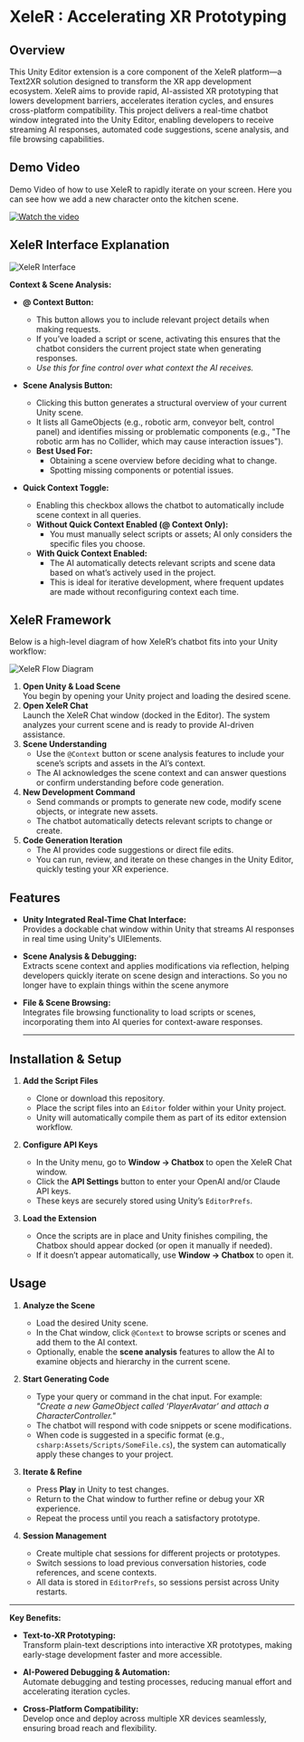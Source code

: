 # XeleR : Accelerating XR Prototyping

## Overview

This Unity Editor extension is a core component of the XeleR platform—a Text2XR solution designed to transform the XR app development ecosystem. XeleR aims to provide rapid, AI-assisted XR prototyping that lowers development barriers, accelerates iteration cycles, and ensures cross-platform compatibility. This project delivers a real-time chatbot window integrated into the Unity Editor, enabling developers to receive streaming AI responses, automated code suggestions, scene analysis, and file browsing capabilities.

## Demo Video
Demo Video of how to use XeleR to rapidly iterate on your screen. Here you can see how we add a new character onto the kitchen scene.

[![Watch the video](https://img.youtube.com/vi/Zdj6ES_ETMg/0.jpg)](https://youtu.be/Zdj6ES_ETMg)

## XeleR Interface Explanation

![XeleR Interface](./InterfaceExplanation.png)

**Context & Scene Analysis:**

- **@ Context Button:**  
  - This button allows you to include relevant project details when making requests.  
  - If you’ve loaded a script or scene, activating this ensures that the chatbot considers the current project state when generating responses.  
  - *Use this for fine control over what context the AI receives.*

- **Scene Analysis Button:**  
  - Clicking this button generates a structural overview of your current Unity scene.  
  - It lists all GameObjects (e.g., robotic arm, conveyor belt, control panel) and identifies missing or problematic components (e.g., "The robotic arm has no Collider, which may cause interaction issues").  
  - **Best Used For:**  
    - Obtaining a scene overview before deciding what to change.  
    - Spotting missing components or potential issues.

- **Quick Context Toggle:**  
  - Enabling this checkbox allows the chatbot to automatically include scene context in all queries.  
  - **Without Quick Context Enabled (@ Context Only):**  
    - You must manually select scripts or assets; AI only considers the specific files you choose.  
  - **With Quick Context Enabled:**  
    - The AI automatically detects relevant scripts and scene data based on what’s actively used in the project.  
    - This is ideal for iterative development, where frequent updates are made without reconfiguring context each time.


## XeleR Framework

Below is a high-level diagram of how XeleR’s chatbot fits into your Unity workflow:

![XeleR Flow Diagram](./frameWork.png)

1. **Open Unity & Load Scene**  
   You begin by opening your Unity project and loading the desired scene.
2. **Open XeleR Chat**  
   Launch the XeleR Chat window (docked in the Editor). The system analyzes your current scene and is ready to provide AI-driven assistance.
3. **Scene Understanding**  
   - Use the `@Context` button or scene analysis features to include your scene’s scripts and assets in the AI’s context.
   - The AI acknowledges the scene context and can answer questions or confirm understanding before code generation.
4. **New Development Command**  
   - Send commands or prompts to generate new code, modify scene objects, or integrate new assets.
   - The chatbot automatically detects relevant scripts to change or create.
5. **Code Generation Iteration**  
   - The AI provides code suggestions or direct file edits.
   - You can run, review, and iterate on these changes in the Unity Editor, quickly testing your XR experience.


## Features

- **Unity Integrated Real-Time Chat Interface:**  
  Provides a dockable chat window within Unity that streams AI responses in real time using Unity's UIElements.

- **Scene Analysis & Debugging:**  
  Extracts scene context and applies modifications via reflection, helping developers quickly iterate on scene design and interactions. So you no longer have to explain things within the scene anymore

- **File & Scene Browsing:**  
  Integrates file browsing functionality to load scripts or scenes, incorporating them into AI queries for context-aware responses.

  ---

## Installation & Setup

1. **Add the Script Files**  
   - Clone or download this repository.  
   - Place the script files into an `Editor` folder within your Unity project.  
   - Unity will automatically compile them as part of its editor extension workflow.

2. **Configure API Keys**  
   - In the Unity menu, go to **Window → Chatbox** to open the XeleR Chat window.  
   - Click the **API Settings** button to enter your OpenAI and/or Claude API keys.  
   - These keys are securely stored using Unity’s `EditorPrefs`.

3. **Load the Extension**  
   - Once the scripts are in place and Unity finishes compiling, the Chatbox should appear docked (or open it manually if needed).  
   - If it doesn’t appear automatically, use **Window → Chatbox** to open it.


## Usage

1. **Analyze the Scene**  
   - Load the desired Unity scene.  
   - In the Chat window, click `@Context` to browse scripts or scenes and add them to the AI context.  
   - Optionally, enable the **scene analysis** features to allow the AI to examine objects and hierarchy in the current scene.

2. **Start Generating Code**  
   - Type your query or command in the chat input. For example:  
     *"Create a new GameObject called ‘PlayerAvatar’ and attach a CharacterController."*  
   - The chatbot will respond with code snippets or scene modifications.  
   - When code is suggested in a specific format (e.g., ```csharp:Assets/Scripts/SomeFile.cs```), the system can automatically apply these changes to your project.

3. **Iterate & Refine**  
   - Press **Play** in Unity to test changes.  
   - Return to the Chat window to further refine or debug your XR experience.  
   - Repeat the process until you reach a satisfactory prototype.

4. **Session Management**  
   - Create multiple chat sessions for different projects or prototypes.  
   - Switch sessions to load previous conversation histories, code references, and scene contexts.  
   - All data is stored in `EditorPrefs`, so sessions persist across Unity restarts.

---

**Key Benefits:**

- **Text-to-XR Prototyping:**  
  Transform plain-text descriptions into interactive XR prototypes, making early-stage development faster and more accessible.

- **AI-Powered Debugging & Automation:**  
  Automate debugging and testing processes, reducing manual effort and accelerating iteration cycles.

- **Cross-Platform Compatibility:**  
  Develop once and deploy across multiple XR devices seamlessly, ensuring broad reach and flexibility.

